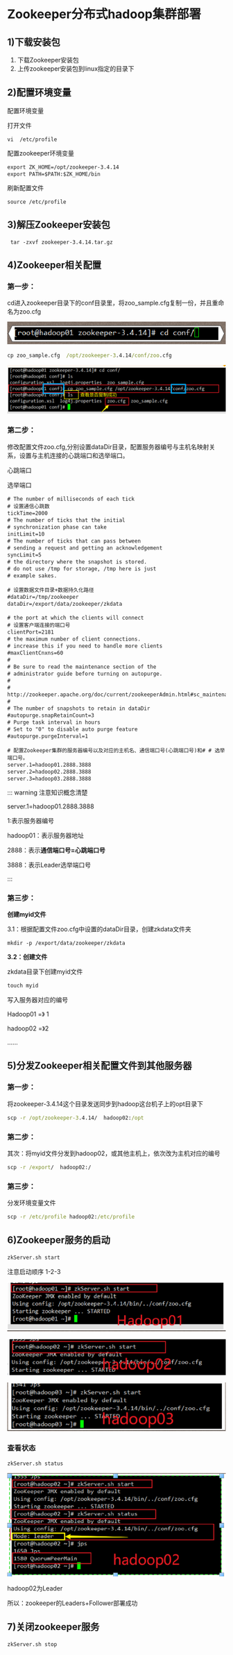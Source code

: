 # Zookeeper分布式hadoop集群部署

## 1)下载安装包

1. 下载Zookeeper安装包
2. 上传zookeeper安装包到linux指定的目录下





## 2)配置环境变量

配置环境变量

打开文件

```
vi  /etc/profile
```

配置zookeeper环境变量

```
export ZK_HOME=/opt/zookeeper-3.4.14
export PATH=$PATH:$ZK_HOME/bin
```

刷新配置文件

```
source /etc/profile
```

## 3)解压Zookeeper安装包

```
 tar -zxvf zookeeper-3.4.14.tar.gz
```



## 4)Zookeeper相关配置

### **第一步：**

cd进入zookeeper目录下的conf目录里，将zoo_sample.cfg复制一份，并且重命名为zoo.cfg

![image-20231028122050948](01Zookeeper分布式集群部署.assets/image-20231028122050948.png)



```cmd
cp zoo_sample.cfg  /opt/zookeeper-3.4.14/conf/zoo.cfg
```

![image-20231028122221442](01Zookeeper分布式集群部署.assets/image-20231028122221442.png)





### **第二步：**

修改配置文件zoo.cfg,分别设置dataDir目录，配置服务器编号与主机名映射关系，设置与主机连接的心跳端口和选举端口。

心跳端口

选举端口

```properties
# The number of milliseconds of each tick
# 设置通信心跳数
tickTime=2000
# The number of ticks that the initial
# synchronization phase can take
initLimit=10
# The number of ticks that can pass between
# sending a request and getting an acknowledgement
syncLimit=5
# the directory where the snapshot is stored.
# do not use /tmp for storage, /tmp here is just
# example sakes.

# 设置数据文件目录+数据持久化路径
#dataDir=/tmp/zookeeper
dataDir=/export/data/zookeeper/zkdata

# the port at which the clients will connect
# 设置客户端连接的端口号
clientPort=2181
# the maximum number of client connections.
# increase this if you need to handle more clients
#maxClientCnxns=60
#
# Be sure to read the maintenance section of the
# administrator guide before turning on autopurge.
#
# http://zookeeper.apache.org/doc/current/zookeeperAdmin.html#sc_maintenance
#
# The number of snapshots to retain in dataDir
#autopurge.snapRetainCount=3
# Purge task interval in hours
# Set to "0" to disable auto purge feature
#autopurge.purgeInterval=1

# 配置Zookeeper集群的服务器编号以及对应的主机名、通信端口号(心跳端口号)和# # 选举端口号。
server.1=hadoop01.2888.3888
server.2=hadoop02.2888.3888
server.3=hadoop03.2888.3888
```



::: warning  注意知识概念清楚

server.1=hadoop01.2888.3888

1:表示服务器编号

hadoop01：表示服务器地址

2888：表示**通信端口号=心跳端口号**

3888：表示Leader选举端口号

:::



### **第三步：**

**创建myid文件**

3.1：根据配置文件zoo.cfg中设置的dataDir目录，创建zkdata文件夹

```
mkdir -p /export/data/zookeeper/zkdata
```





**3.2：创建文件**

zkdata目录下创建myid文件

```cmd
touch myid
```

写入服务器对应的编号

Hadoop01 =》 1

hadoop02  =》2

......



## 5)分发Zookeeper相关配置文件到其他服务器



### 第一步：

将zookeeper-3.4.14这个目录发送同步到hadoop这台机子上的opt目录下

```cmd
scp -r /opt/zookeeper-3.4.14/  hadoop02:/opt
```



### 第二步：

其次：将myid文件分发到hadoop02，或其他主机上，依次改为主机对应的编号

```cmd
scp -r /export/  hadoop02:/
```

### 第三步：

分发环境变量文件

```cmd
scp -r /etc/profile hadoop02:/etc/profile
```



## 6)Zookeeper服务的启动

```cmd
zkServer.sh start
```

注意启动顺序 1-2-3

![image-20231028123736185](01Zookeeper分布式集群部署.assets/image-20231028123736185.png)





![image-20231028123747725](01Zookeeper分布式集群部署.assets/image-20231028123747725.png)





![image-20231028123757243](01Zookeeper分布式集群部署.assets/image-20231028123757243.png)

### 查看状态

```cmd
zkServer.sh status
```



![image-20231028124059540](01Zookeeper分布式集群部署.assets/image-20231028124059540.png)



hadoop02为Leader

所以：zookeeper的Leaders+Follower部署成功



## 7)关闭zookeeper服务

```cmd
zkServer.sh stop
```















